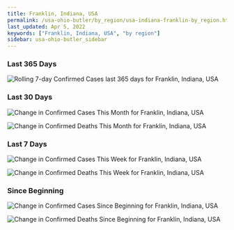 ```yaml
---
title: Franklin, Indiana, USA
permalink: /usa-ohio-butler/by_region/usa-indiana-franklin-by_region.html
last_updated: Apr 5, 2022
keywords: ["Franklin, Indiana, USA", "by region"]
sidebar: usa-ohio-butler_sidebar
---
```


<h3>Last 365 Days</h3>

![Rolling 7-day Confirmed Cases last 365 days for Franklin, Indiana, USA](/covid_tracker/images/graphs/usa-indiana-franklin-weekly_totals_graph.png)

<h3>Last 30 Days</h3>

![Change in Confirmed Cases This Month for Franklin, Indiana, USA](/covid_tracker/images/graphs/usa-indiana-franklin-delta_confirmed-30_days_graph.png)

![Change in Confirmed Deaths This Month for Franklin, Indiana, USA](/covid_tracker/images/graphs/usa-indiana-franklin-delta_deaths-30_days_graph.png)

<h3>Last 7 Days</h3>

![Change in Confirmed Cases This Week for Franklin, Indiana, USA](/covid_tracker/images/graphs/usa-indiana-franklin-delta_confirmed-7_days_graph.png)

![Change in Confirmed Deaths This Week for Franklin, Indiana, USA](/covid_tracker/images/graphs/usa-indiana-franklin-delta_deaths-7_days_graph.png)

<h3>Since Beginning</h3>

![Change in Confirmed Cases Since Beginning for Franklin, Indiana, USA](/covid_tracker/images/graphs/usa-indiana-franklin-delta_confirmed-since_beginning_graph.png)

![Change in Confirmed Deaths Since Beginning for Franklin, Indiana, USA](/covid_tracker/images/graphs/usa-indiana-franklin-delta_deaths-since_beginning_graph.png)
